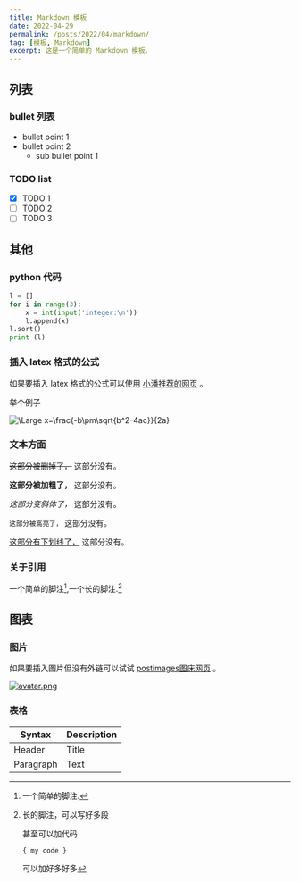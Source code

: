 ```yaml
---
title: Markdown 模板
date: 2022-04-29
permalink: /posts/2022/04/markdown/
tag: [模板, Markdown]
excerpt: 这是一个简单的 Markdown 模板。
---
```


<!-- # 大标题 -->
## 列表
### bullet 列表
- bullet point 1
- bullet point 2
  - sub bullet point 1

### TODO list
- [x] TODO 1
- [ ] TODO 2
- [ ] TODO 3

## 其他
### python 代码
```python
l = []
for i in range(3):
    x = int(input('integer:\n'))
    l.append(x)
l.sort()
print (l)

```

### 插入 latex 格式的公式
如果要插入 latex 格式的公式可以使用 [小潘推荐的网页](https://www.codecogs.com/latex/eqneditor.php) 。

举个例子

![\Large x=\frac{-b\pm\sqrt{b^2-4ac}}{2a}](https://latex.codecogs.com/svg.latex?\Large&space;x=\frac{-b\pm\sqrt{b^2-4ac}}{2a})

### 文本方面

~~这部分被删掉了，~~ 这部分没有。

**这部分被加粗了，** 这部分没有。

*这部分变斜体了，* 这部分没有。

`这部分被高亮了，` 这部分没有。

<u>这部分有下划线了，</u> 这部分没有。

### 关于引用

一个简单的脚注[^1],一个长的脚注.[^bignote]

[^1]: 一个简单的脚注.

[^bignote]: 长的脚注，可以写好多段

    甚至可以加代码

    `{ my code }`

    可以加好多好多

## 图表
### 图片
如果要插入图片但没有外链可以试试 [postimages图床网页](https://postimages.org/) 。

[![avatar.png](https://i.postimg.cc/fbndywf3/avatar.png)](https://postimg.cc/nX2rwf5Z)


### 表格

| Syntax      | Description |
| ----------- | ----------- |
| Header      | Title       |
| Paragraph   | Text        |

<!-- 文档注释 -->